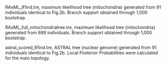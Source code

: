 RAxML_91ind.tre, maximum likelihood tree (mitochondria) generated from 91 individuals identical to Fig.2b. Branch support obtained through 1,000 bootstrap.

RAxML_full_mitochondriatree.tre, maximum likelihood tree (mitochondria) generated from 889 individuals. Branch support obtained through 1,000 bootstrap.

astral_scored_91ind.tre, ASTRAL tree (nuclear genome) generated from 91 individuals identical to Fig.2b. Local Posterior Probabilities were calculated for the main topology.
